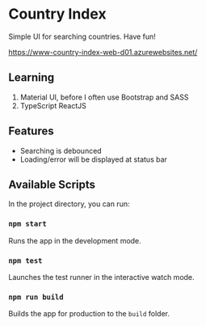 # Country Index

Simple UI for searching countries. Have fun!

https://www-country-index-web-d01.azurewebsites.net/

## Learning

1. Material UI, before I often use Bootstrap and SASS
2. TypeScript ReactJS

## Features

- Searching is debounced
- Loading/error will be displayed at status bar

## Available Scripts

In the project directory, you can run:

### `npm start`

Runs the app in the development mode.

### `npm test`

Launches the test runner in the interactive watch mode.

### `npm run build`

Builds the app for production to the `build` folder.
